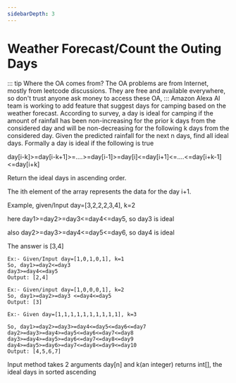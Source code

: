 ```yaml
---
sidebarDepth: 3
---
```

# Weather Forecast/Count the Outing Days

::: tip Where the OA comes from?
The OA problems are from Internet, mostly from leetcode discussions. They are free and available everywhere, so don't trust anyone ask money to access these OA,
:::
Amazon Alexa AI team is working to add feature that suggest days for camping based on the weather forecast. According to survey, a day is ideal for camping if the amount of rainfall has been non-increasing for the prior k days from the considered day and will be non-decreasing for the following k days from the considered day. Given the predicted rainfall for the next n days, find all ideal days. Formally a day is ideal if the following is true

day[i-k]>=day[i-k+1]>=....>=day[i-1]>=day[i]<=day[i+1]<=....<=day[i+k-1]<=day[i+k]

Return the ideal days in ascending order. 

The ith element of the array represents the data for the day i+1.

Example, given/Input day=[3,2,2,2,3,4], k=2

here day1>=day2>=day3<=day4<=day5, so day3 is ideal

also day2>=day3>=day4<=day5<=day6, so day4 is ideal

The answer is [3,4]

    Ex:- Given/Input day=[1,0,1,0,1], k=1
    So, day1>=day2<=day3
    day3>=day4<=day5
    Output: [2,4]

    Ex:- Given/input day=[1,0,0,0,1], k=2
    So, day1>=day2>=day3 <=day4<=day5
    Output: [3] 

    Ex:- Given day=[1,1,1,1,1,1,1,1,1,1], k=3

    So, day1>=day2>=day3>=day4<=day5<=day6<=day7
    day2>=day3>=day4>=day5<=day6<=day7<=day8
    day3>=day4>=day5>=day6<=day7<=day8<=day9
    day4>=day5>=day6>=day7<=day8<=day9<=day10
    Output: [4,5,6,7]

Input method takes 2 arguments day[n] and k(an integer)
returns int[], the ideal days in sorted ascending